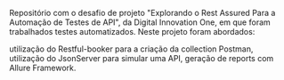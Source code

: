Repositório com o desafio de projeto "Explorando o Rest Assured Para a Automação de Testes de API", da Digital Innovation One, em que foram trabalhados testes automatizados. Neste projeto foram abordados:

utilização do Restful-booker para a criação da collection Postman,
utilização do JsonServer para simular uma API,
geração de reports com Allure Framework.